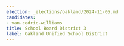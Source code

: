```yaml
---
election: _elections/oakland/2024-11-05.md
candidates:
- van-cedric-williams
title: School Board District 3
label: Oakland Unified School District
---
```

